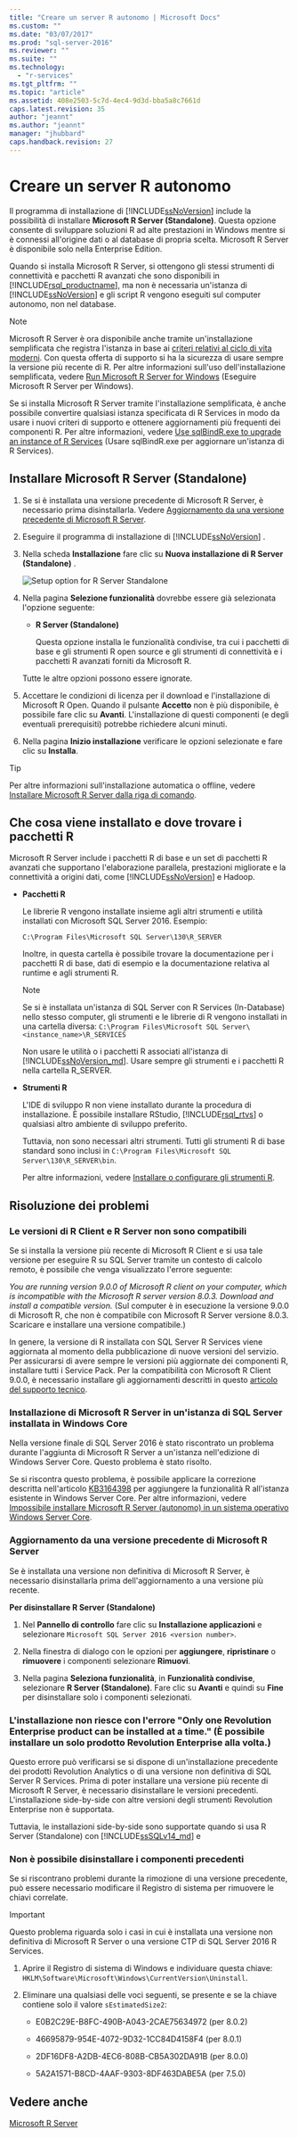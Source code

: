 ```yaml
---
title: "Creare un server R autonomo | Microsoft Docs"
ms.custom: ""
ms.date: "03/07/2017"
ms.prod: "sql-server-2016"
ms.reviewer: ""
ms.suite: ""
ms.technology: 
  - "r-services"
ms.tgt_pltfrm: ""
ms.topic: "article"
ms.assetid: 408e2503-5c7d-4ec4-9d3d-bba5a8c7661d
caps.latest.revision: 35
author: "jeannt"
ms.author: "jeannt"
manager: "jhubbard"
caps.handback.revision: 27
---
```

# Creare un server R autonomo
  Il programma di installazione di [!INCLUDE[ssNoVersion](../../includes/ssnoversion-md.md)] include la possibilità di installare **Microsoft R Server (Standalone)**. Questa opzione consente di sviluppare soluzioni R ad alte prestazioni in Windows mentre si è connessi all'origine dati o al database di propria scelta. Microsoft R Server è disponibile solo nella Enterprise Edition.  
  
 Quando si installa Microsoft R Server, si ottengono gli stessi strumenti di connettività e pacchetti R avanzati che sono disponibili in [!INCLUDE[rsql_productname](../../includes/rsql-productname-md.md)], ma non è necessaria un'istanza di [!INCLUDE[ssNoVersion](../../includes/ssnoversion-md.md)] e gli script R vengono eseguiti sul computer autonomo, non nel database.  
  
> [!NOTE]  
>  Microsoft R Server è ora disponibile anche tramite un'installazione semplificata che registra l'istanza in base ai [criteri relativi al ciclo di vita moderni](https://support.microsoft.com/help/447912). Con questa offerta di supporto si ha la sicurezza di usare sempre la versione più recente di R. Per altre informazioni sull'uso dell'installazione semplificata, vedere [Run Microsoft R Server for Windows](https://msdnstage.redmond.corp.microsoft.com/microsoft-r/rserver-install-windows?branch=r-server-nov16-dev) (Eseguire Microsoft R Server per Windows).
>  
> Se si installa Microsoft R Server tramite l'installazione semplificata, è anche possibile convertire qualsiasi istanza specificata di R Services in modo da usare i nuovi criteri di supporto e ottenere aggiornamenti più frequenti dei componenti R. Per altre informazioni, vedere [Use sqlBindR.exe to upgrade an instance of R Services](http://www.bing.com) (Usare sqlBindR.exe per aggiornare un'istanza di R Services).   
  
##  <a name="a-namebkmkinstallrservicesindatabasea-install-microsoft-r-server-standalone"></a><a name="bkmk_installRServicesInDatabase"></a> Installare Microsoft R Server (Standalone)  
  
1.  Se si è installata una versione precedente di Microsoft R Server, è necessario prima disinstallarla.  Vedere [Aggiornamento da una versione precedente di Microsoft R Server](#bkmk_Uninstall). 

2. Eseguire il programma di installazione di [!INCLUDE[ssNoVersion](../../includes/ssnoversion-md.md)] .  
  
2.  Nella scheda **Installazione** fare clic su **Nuova installazione di R Server (Standalone)** .  
  
     ![Setup option for R Server Standalone](../../advanced-analytics/r-services/media/rsql-rstandalonesetup.png "Setup option for R Server Standalone")  
  
3.  Nella pagina **Selezione funzionalità** dovrebbe essere già selezionata l'opzione seguente:  
  
    -   **R Server (Standalone)**  
  
         Questa opzione installa le funzionalità condivise, tra cui i pacchetti di base e gli strumenti R open source e gli strumenti di connettività e i pacchetti R avanzati forniti da Microsoft R.  
  
     Tutte le altre opzioni possono essere ignorate.  
  
4.  Accettare le condizioni di licenza per il download e l'installazione di Microsoft R Open. Quando il pulsante **Accetto** non è più disponibile, è possibile fare clic su **Avanti**. L'installazione di questi componenti (e degli eventuali prerequisiti) potrebbe richiedere alcuni minuti.   
  
5.  Nella pagina **Inizio installazione** verificare le opzioni selezionate e fare clic su **Installa**.  
  
> [!TIP]
> Per altre informazioni sull'installazione automatica o offline, vedere [Installare Microsoft R Server dalla riga di comando](../../advanced-analytics/r-services/install-microsoft-r-server-from-the-command-line.md).

  
## <a name="what-is-installed-and-where-to-find-r-packages"></a>Che cosa viene installato e dove trovare i pacchetti R  
 Microsoft R Server include i pacchetti R di base e un set di pacchetti R avanzati che supportano l'elaborazione parallela, prestazioni migliorate e la connettività a origini dati, come [!INCLUDE[ssNoVersion](../../includes/ssnoversion-md.md)] e Hadoop.  
  
-   **Pacchetti R**  
  
     Le librerie R vengono installate insieme agli altri strumenti e utilità installati con Microsoft SQL Server 2016. Esempio:  
  
     `C:\Program Files\Microsoft SQL Server\130\R_SERVER`  
  
     Inoltre, in questa cartella è possibile trovare la documentazione per i pacchetti R di base, dati di esempio e la documentazione relativa al runtime e agli strumenti R.  
  
    > [!NOTE]  
    >  Se si è installata un'istanza di SQL Server con R Services (In-Database) nello stesso computer, gli strumenti e le librerie di R vengono installati in una cartella diversa: `C:\Program Files\Microsoft SQL Server\<instance_name>\R_SERVICES`  
    >   
    >  Non usare le utilità o i pacchetti R associati all'istanza di [!INCLUDE[ssNoVersion_md](../../includes/ssnoversion-md.md)]. Usare sempre gli strumenti e i pacchetti R nella cartella R_SERVER.  
  
-   **Strumenti R**  
  
     L'IDE di sviluppo R non viene installato durante la procedura di installazione. È possibile installare RStudio, [!INCLUDE[rsql_rtvs](../../includes/rsql-rtvs-md.md)] o qualsiasi altro ambiente di sviluppo preferito.  
  
     Tuttavia, non sono necessari altri strumenti. Tutti gli strumenti R di base standard sono inclusi in `C:\Program Files\Microsoft SQL Server\130\R_SERVER\bin`.  
  
     Per altre informazioni, vedere [Installare o configurare gli strumenti R](../../advanced-analytics/r-services/setup-or-configure-r-tools.md).  


 
## <a name="troubleshooting"></a>Risoluzione dei problemi  

### <a name="incompatible-version-of-r-client-and-r-server"></a>Le versioni di R Client e R Server non sono compatibili

Se si installa la versione più recente di Microsoft R Client e si usa tale versione per eseguire R su SQL Server tramite un contesto di calcolo remoto, è possibile che venga visualizzato l'errore seguente:

*You are running version 9.0.0 of Microsoft R client on your computer, which is incompatible with the Microsoft R server version 8.0.3. Download and install a compatible version.* (Sul computer è in esecuzione la versione 9.0.0 di Microsoft R, che non è compatibile con Microsoft R Server versione 8.0.3. Scaricare e installare una versione compatibile.)

In genere, la versione di R installata con SQL Server R Services viene aggiornata al momento della pubblicazione di nuove versioni del servizio. Per assicurarsi di avere sempre le versioni più aggiornate dei componenti R, installare tutti i Service Pack. Per la compatibilità con Microsoft R Client 9.0.0, è necessario installare gli aggiornamenti descritti in questo [articolo del supporto tecnico](https://support.microsoft.com/kb/3210262). 


### <a name="installing-microsoft-r-server-on-an-instance-of-sql-server-installed-on-windows-core"></a>Installazione di Microsoft R Server in un'istanza di SQL Server installata in Windows Core
Nella versione finale di SQL Server 2016 è stato riscontrato un problema durante l'aggiunta di Microsoft R Server a un'istanza nell'edizione di Windows Server Core. Questo problema è stato risolto. 

Se si riscontra questo problema, è possibile applicare la correzione descritta nell'articolo [KB3164398](https://support.microsoft.com/kb/3164398) per aggiungere la funzionalità R all'istanza esistente in Windows Server Core.   Per altre informazioni, vedere [Impossibile installare Microsoft R Server (autonomo) in un sistema operativo Windows Server Core](https://support.microsoft.com/kb/3168691).


###  <a name="a-namebkmkuninstalla-upgrading-from-an-older-version-of-microsoft-r-server"></a><a name="bkmk_Uninstall"></a> Aggiornamento da una versione precedente di Microsoft R Server  
 Se è installata una versione non definitiva di Microsoft R Server, è necessario disinstallarla prima dell'aggiornamento a una versione più recente.  
  
**Per disinstallare R Server (Standalone)**  
  
1.  Nel **Pannello di controllo** fare clic su **Installazione applicazioni** e selezionare `Microsoft SQL Server 2016 <version number>`.  
  
2.  Nella finestra di dialogo con le opzioni per **aggiungere**, **ripristinare** o **rimuovere** i componenti selezionare **Rimuovi**.  
  
3.  Nella pagina **Seleziona funzionalità**, in **Funzionalità condivise**, selezionare **R Server (Standalone)**. Fare clic su **Avanti** e quindi su **Fine** per disinstallare solo i componenti selezionati.  
   
### <a name="installation-fails-with-error-only-one-revolution-enterprise-product-can-be-installed-at-a-time"></a>L'installazione non riesce con l'errore "Only one Revolution Enterprise product can be installed at a time." (È possibile installare un solo prodotto Revolution Enterprise alla volta.)  
Questo errore può verificarsi se si dispone di un'installazione precedente dei prodotti Revolution Analytics o di una versione non definitiva di SQL Server R Services. Prima di poter installare una versione più recente di Microsoft R Server, è necessario disinstallare le versioni precedenti. L'installazione side-by-side con altre versioni degli strumenti Revolution Enterprise non è supportata.  

Tuttavia, le installazioni side-by-side sono supportate quando si usa R Server (Standalone) con [!INCLUDE[ssSQLv14_md](../../includes/sssqlv14-md.md)] e 
  
### <a name="unable-to-uninstall-older-components"></a>Non è possibile disinstallare i componenti precedenti   
  
Se si riscontrano problemi durante la rimozione di una versione precedente, può essere necessario modificare il Registro di sistema per rimuovere le chiavi correlate.  

> [!IMPORTANT]
> Questo problema riguarda solo i casi in cui è installata una versione non definitiva di Microsoft R Server o una versione CTP di SQL Server 2016 R Services.
  
1. Aprire il Registro di sistema di Windows e individuare questa chiave: `HKLM\Software\Microsoft\Windows\CurrentVersion\Uninstall`.  
2. Eliminare una qualsiasi delle voci seguenti, se presente e se la chiave contiene solo il valore `sEstimatedSize2`:  
  
    -   E0B2C29E-B8FC-490B-A043-2CAE75634972        (per 8.0.2)  
  
    -   46695879-954E-4072-9D32-1CC84D4158F4        (per 8.0.1)  
  
    -   2DF16DF8-A2DB-4EC6-808B-CB5A302DA91B        (per 8.0.0)  
  
    -   5A2A1571-B8CD-4AAF-9303-8DF463DABE5A        (per 7.5.0)  
  
## <a name="see-also"></a>Vedere anche  
 [Microsoft R Server](../../advanced-analytics/r-services/r-server-standalone.md)  
  
  
